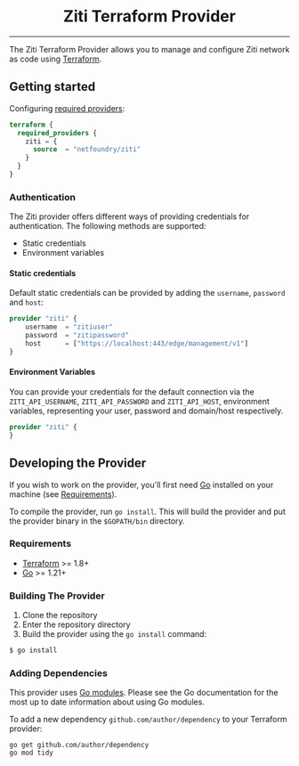 <div align="center">
  <h1>Ziti Terraform Provider</h1>
</div>

-------------------------------------

The Ziti Terraform Provider allows you to manage and configure Ziti network as code using
[Terraform](https://www.terraform.io/).


## Getting started

Configuring [required providers](https://www.terraform.io/docs/language/providers/requirements.html#requiring-providers):

```terraform
terraform {
  required_providers {
    ziti = {
      source  = "netfoundry/ziti"
    }
  }
}
```


### Authentication

The Ziti provider offers different ways of providing credentials for authentication.
The following methods are supported:

* Static credentials
* Environment variables


#### Static credentials

Default static credentials can be provided by adding the `username`, `password` and `host`:

```terraform
provider "ziti" {
    username  = "zitiuser"
    password  = "zitipassword"
    host      = ["https://localhost:443/edge/management/v1"]
}
```

#### Environment Variables

You can provide your credentials for the default connection via the `ZITI_API_USERNAME`, `ZITI_API_PASSWORD` and `ZITI_API_HOST`,
environment variables, representing your user, password and domain/host respectively.

```terraform
provider "ziti" {
}
```


## Developing the Provider

If you wish to work on the provider, you'll first need [Go](http://www.golang.org) installed on your machine (see [Requirements](#requirements)).

To compile the provider, run `go install`. This will build the provider and put the provider binary in the `$GOPATH/bin` directory.


### Requirements

- [Terraform](https://www.terraform.io/downloads.html) >= 1.8+
- [Go](https://golang.org/doc/install) >= 1.21+


### Building The Provider

1. Clone the repository
1. Enter the repository directory
1. Build the provider using the `go install` command:
```sh
$ go install
```


### Adding Dependencies

This provider uses [Go modules](https://github.com/golang/go/wiki/Modules).
Please see the Go documentation for the most up to date information about using Go modules.

To add a new dependency `github.com/author/dependency` to your Terraform provider:

```
go get github.com/author/dependency
go mod tidy
```